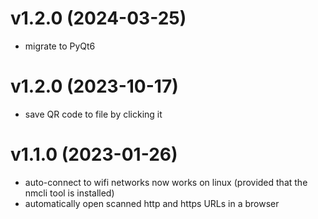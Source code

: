 # v1.2.0 (2024-03-25)
- migrate to PyQt6

# v1.2.0 (2023-10-17)
- save QR code to file by clicking it

# v1.1.0 (2023-01-26)
- auto-connect to wifi networks now works on linux (provided that the nmcli tool is installed)
- automatically open scanned http and https URLs in a browser